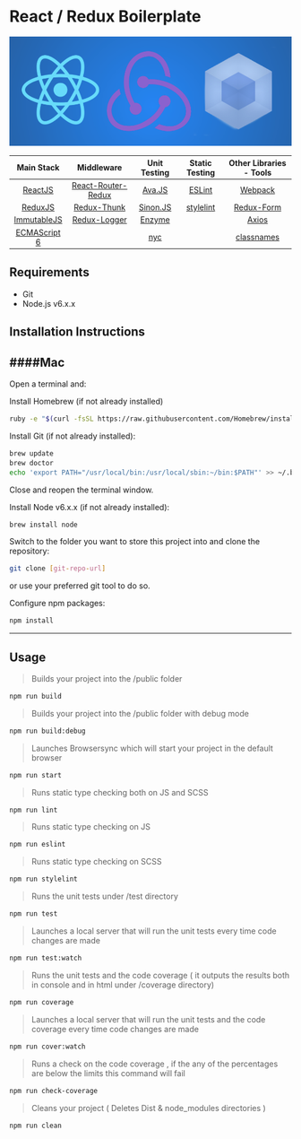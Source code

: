 # React / Redux Boilerplate

![](RRW.png)

|  Main Stack  |     Middleware     | Unit Testing | Static Testing | Other Libraries - Tools |
|:------------:|:------------------:|:------------:|:--------------:|:-----------------------:|
|    [ReactJS](https://facebook.github.io/react/)   | [React-Router-Redux](https://github.com/reactjs/react-router-redux) |    [Ava.JS](https://github.com/avajs/ava)    |     [ESLint](http://eslint.org/)     |         [Webpack](https://github.com/webpack/webpack)         |
|    [ReduxJS](http://redux.js.org/)   |     [Redux-Thunk](https://github.com/gaearon/redux-thunk)    |   [Sinon.JS](http://sinonjs.org/)   |    [stylelint](http://stylelint.io/)   |        [Redux-Form](http://redux-form.com/6.2.0/)       |
|  [ImmutableJS](https://facebook.github.io/immutable-js/) |    [Redux-Logger](https://github.com/evgenyrodionov/redux-logger)    |    [Enzyme](http://airbnb.io/enzyme/)    |                |          [Axios](https://github.com/mzabriskie/axios)          |
|  [ECMAScript 6](http://es6-features.org/) |                    |      [nyc](https://github.com/istanbuljs/nyc)     |                |        [classnames](https://github.com/JedWatson/classnames)       |

Requirements
------------
  - Git
  - Node.js v6.x.x

Installation Instructions
-------------------------

####Mac
---

Open a terminal and:

Install Homebrew (if not already installed)

```sh
ruby -e "$(curl -fsSL https://raw.githubusercontent.com/Homebrew/install/master/install)"
```
    
Install Git (if not already installed):

```sh
brew update
brew doctor
echo 'export PATH="/usr/local/bin:/usr/local/sbin:~/bin:$PATH"' >> ~/.bash_profile
```    
Close and reopen the terminal window.

Install Node v6.x.x (if not already installed):

```sh
brew install node
```

Switch to the folder you want to store this project into and clone the repository:

```sh
git clone [git-repo-url]
```

or use your preferred git tool to do so.

Configure npm packages:

```sh
npm install
```

---

Usage
-----

> Builds your project into the /public folder
```sh
npm run build
```

> Builds your project into the /public folder with debug mode
```sh
npm run build:debug
```

> Launches Browsersync which will start your project in the default browser
```sh
npm run start
```

> Runs static type checking both on JS and SCSS
```sh
npm run lint
```

> Runs static type checking on JS
```sh
npm run eslint
```

> Runs static type checking on SCSS
```sh
npm run stylelint
```

> Runs the unit tests under /test directory
```sh
npm run test
```

> Launches a local server that will run the unit tests every time code changes are made
```sh
npm run test:watch
```

> Runs the unit tests and the code coverage ( it outputs the results both in console and in html under /coverage directory)
```sh
npm run coverage
```

> Launches a local server that will run the unit tests and the code coverage every time code changes are made
```sh
npm run cover:watch
```

> Runs a check on the code coverage , if the any of the percentages are below the limits this command will fail
```sh
npm run check-coverage
```

> Cleans your project ( Deletes Dist & node_modules directories )
```sh
npm run clean
```
